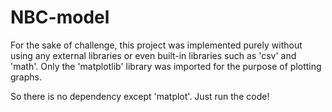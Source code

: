# NBC-model
For the sake of challenge, this project was implemented purely without using any external libraries or even built-in libraries such as 'csv' and 'math'. Only the 'matplotlib' library was imported for the purpose of plotting graphs.

So there is no dependency except 'matplot'. Just run the code!
